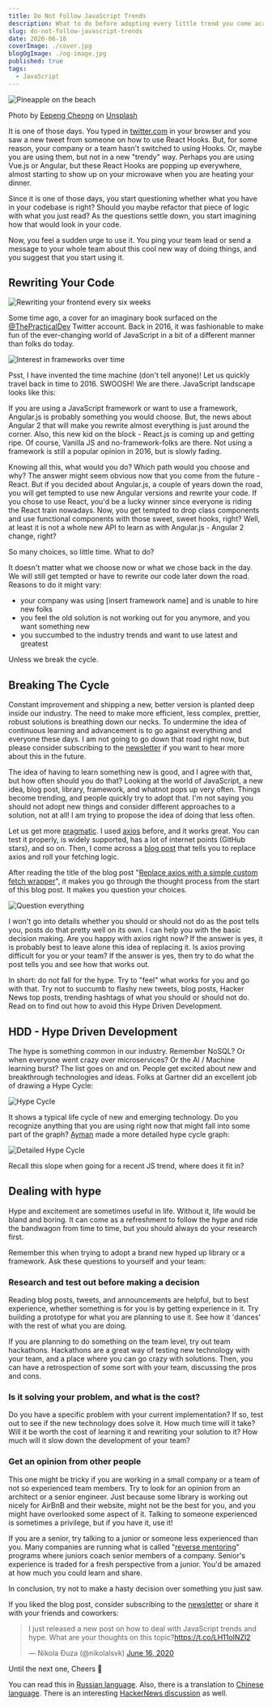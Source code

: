 ```yaml
---
title: Do Not Follow JavaScript Trends
description: What to do before adopting every little trend you come across
slug: do-not-follow-javascript-trends
date: 2020-06-16
coverImage: ./cover.jpg
blogOgImage: ./og-image.jpg
published: true
tags:
  - JavaScript
---
```


![Pineapple on the beach](./cover.jpg)

<div class="photo-caption">
Photo by <a href="https://unsplash.com/@eepeng?utm_source=unsplash&utm_medium=referral&utm_content=creditCopyText">Eepeng Cheong</a> on <a href="https://unsplash.com/s/photos/trends?utm_source=unsplash&utm_medium=referral&utm_content=creditCopyText">Unsplash</a>
</div>

It is one of those days. You typed in [twitter.com](https://twitter.com/) in
your browser and you saw a new tweet from someone on how to use React Hooks.
But, for some reason, your company or a team hasn't switched to using Hooks.
Or, maybe you are using them, but not in a new "trendy" way. Perhaps you are
using Vue.js or Angular, but these React Hooks are popping up everywhere, almost
starting to show up on your microwave when you are heating your dinner.

Since it is one of those days, you start questioning whether what you have in
your codebase is right? Should you maybe refactor that piece of logic with what
you just read? As the questions settle down, you start imagining how that would
look in your code.

Now, you feel a sudden urge to use it. You ping your team lead or send a
message to your whole team about this cool new way of doing things, and you
suggest that you start using it.

## Rewriting Your Code

![Rewriting your frontend every six weeks](./rewriting-frontend.jpg)

Some time ago, a cover for an imaginary book surfaced on the [@ThePracticalDev](https://twitter.com/ThePracticalDev/status/715623065078644738/photo/1) Twitter account.
Back in 2016, it was fashionable to make fun of the ever-changing world of
JavaScript in a bit of a different manner than folks do today.

![Interest in frameworks over time](./framework-interest.png)

Psst, I have invented the time machine (don't tell anyone)! Let us quickly travel
back in time to 2016. SWOOSH! We are there. JavaScript landscape looks like this:

If you are using a JavaScript framework or want to use a framework,
Angular.js is probably something you would choose. But, the news about
Angular 2 that will make you rewrite almost everything is just around the
corner. Also, this new kid on the block - React.js is coming up and getting ripe.
Of course, Vanilla JS and no-framework-folks are there. Not using a framework
is still a popular opinion in 2016, but is slowly fading.

Knowing all this, what would you do? Which path would you choose and why? The
answer might seem obvious now that you come from the future - React. But if you
decided about Angular.js, a couple of years down the road, you will get tempted to use new
Angular versions and rewrite your code. If you chose to use React, you'd be a lucky
winner since everyone is riding the React train nowadays. Now, you
get tempted to drop class components and use functional components with those
sweet, sweet hooks, right? Well, at least it is not a whole new API to learn as
with Angular.js - Angular 2 change, right?

So many choices, so little time. What to do?

It doesn't matter what we choose now or what we chose back in the day.
We will still get tempted or have to rewrite our code later down the road.
Reasons to do it might vary:

- your company was using [insert framework name] and is unable to hire new folks
- you feel the old solution is not working out for you anymore, and you want something new
- you succumbed to the industry trends and want to use latest and greatest

Unless we break the cycle.

## Breaking The Cycle

Constant improvement and shipping a new, better version is planted deep inside
our industry. The need to make more efficient, less complex, prettier, robust
solutions is breathing down our necks. To undermine the idea of continuous
learning and advancement is to go against everything and everyone these days.
I am not going to go down that road right now, but please consider subscribing
to the [newsletter](/newsletter) if you want to hear more about this in the
future.

The idea of having to learn something new is good, and I agree with that, but how
often should you do that? Looking at the world of JavaScript, a new idea, blog
post, library, framework, and whatnot pops up very often. Things become
trending, and people quickly try to adopt that. I'm not saying you should not
adopt new things and consider different approaches to a solution, not at all! I
am trying to propose the idea of doing that less often.

Let us get more [pragmatic](/). I used
[axios](https://github.com/axios/axios) before, and it works great. You can
test it properly, is widely supported, has a lot of internet points
(GitHub stars), and so on. Then, I come across a
[blog post](https://kentcdodds.com/blog/replace-axios-with-a-simple-custom-fetch-wrapper)
that tells you to replace axios and roll your fetching logic.

After reading the title of the blog post
"[Replace axios with a simple custom fetch wrapper](https://kentcdodds.com/blog/replace-axios-with-a-simple-custom-fetch-wrapper)", it makes you go through the thought process from the start of this blog post.
It makes you question your choices.

![Question everything](./question-everything.jpg)

I won't go into details whether you should or should not do as the post tells
you, posts do that pretty well on its own. I can help you with the basic
decision making. Are you happy with axios right now? If the answer is yes, it
is probably best to leave alone this idea of replacing it. Is axios proving
difficult for you or your team? If the answer is yes, then try to do what the
post tells you and see how that works out.

In short: do not fall for the hype. Try to "feel" what works for you and go
with that. Try not to succumb to flashy new tweets, blog posts, Hacker News top
posts, trending hashtags of what you should or should not do. Read on to find
out how to avoid this Hype Driven Development.

## HDD - Hype Driven Development

The hype is something common in our industry. Remember NoSQL? Or when everyone
went crazy over microservices? Or the AI / Machine learning burst? The list
goes on and on. People get excited about new and breakthrough technologies and
ideas. Folks at Gartner did an excellent job of drawing a Hype Cycle:

![Hype Cycle](./hype-cycle.jpg)

It shows a typical life cycle of new and emerging technology. Do you recognize
anything that you are using right now that might fall into some part of the
graph? [Ayman](https://medium.com/@aymanarif/the-hype-cycle-bdbb1adec14)
made a more detailed hype cycle graph:

![Detailed Hype Cycle](./detailed-hype-cycle.png)

Recall this slope when going for a recent JS trend, where does it fit in?

## Dealing with hype

Hype and excitement are sometimes useful in life. Without it, life would be bland
and boring. It can come as a refreshment to follow the hype and ride the
bandwagon from time to time, but you should always do your research first.

Remember this when trying to adopt a brand new hyped up library or a framework.
Ask these questions to yourself and your team:

### Research and test out before making a decision

Reading blog posts, tweets, and announcements are helpful, but to best
experience, whether something is for you is by getting experience in it. Try
building a prototype for what you are planning to use it. See how it 'dances'
with the rest of what you are doing.

If you are planning to do something on the team level, try out team hackathons.
Hackathons are a great way of testing new technology with your team, and a
place where you can go crazy with solutions. Then, you can have a retrospection
of some sort with your team, discussing the pros and cons.

### Is it solving your problem, and what is the cost?

Do you have a specific problem with your current implementation? If so, test out
to see if the new technology does solve it. How much time will it take? Will it
be worth the cost of learning it and rewriting your solution to it? How much will it slow
down the development of your team?

### Get an opinion from other people

This one might be tricky if you are working in a small company or a team of
not so experienced team members. Try to look for an opinion from an architect or a
senior engineer. Just because some library is working out nicely for AirBnB and
their website, might not be the best for you, and you might have overlooked
some aspect of it. Talking to someone experienced is sometimes a privilege, but
if you have it, use it!

If you are a senior, try talking to a junior or someone less experienced
than you. Many companies are running what is called
"[reverse mentoring](https://www.mindtools.com/pages/article/reverse-mentoring.htm)"
programs where juniors coach senior members of a company. Senior's
experience is traded for a fresh perspective from a junior. You'd be amazed at how
much you could learn and share.

In conclusion, try not to make a hasty decision over something you just saw.

If you liked the blog post, consider subscribing to the
[newsletter](/newsletter) or share it with your friends and coworkers:

<blockquote class="twitter-tweet tw-align-center"><p lang="en" dir="ltr">I just released a new post on how to deal with JavaScript trends and hype. What are your thoughts on this topic?<a href="https://t.co/LH11oINZl2">https://t.co/LH11oINZl2</a></p>&mdash; Nikola Đuza (@nikolalsvk) <a href="https://twitter.com/nikolalsvk/status/1272820262833135616?ref_src=twsrc%5Etfw">June 16, 2020</a></blockquote> <script async src="https://platform.twitter.com/widgets.js" charset="utf-8"></script>

Until the next one,
Cheers 🍻

You can read this in [Russian language](https://habr.com/ru/company/ruvds/blog/507518/).
Also, there is a translation to [Chinese language](https://www.ershicimi.com/p/ea39bac245503ac65867c91aabb01741).
There is an interesting [HackerNews discussion](https://news.ycombinator.com/item?id=23538473) as well.
